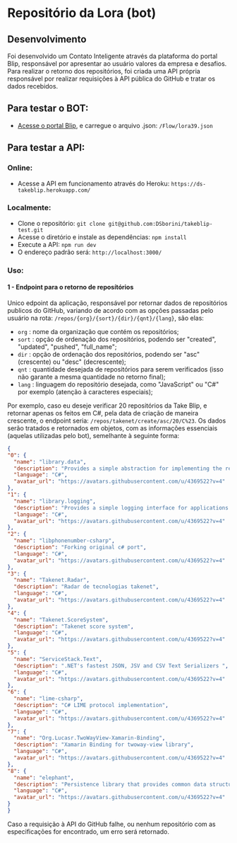 # Repositório da Lora (bot)

## Desenvolvimento

Foi desenvolvido um Contato Inteligente através da plataforma do portal Blip, responsável por apresentar ao usuário valores da empresa e desafios. Para realizar o retorno dos repositórios, foi criada uma API própria responsável por realizar requisições à API pública do GitHub e tratar os dados recebidos.

## Para testar o BOT:

- [Acesse o portal Blip](https://help.blip.ai/hc/pt-br/articles/360059353133-Como-importar-o-fluxo-de-um-bot-no-Builder), e carregue o arquivo .json:
 ``` /Flow/lora39.json ```

## Para testar a API:

### Online:

- Acesse a API em funcionamento através do Heroku:
 ``` https://ds-takeblip.herokuapp.com/ ```
 
### Localmente:

- Clone o repositório:
 ``` git clone git@github.com:DSborini/takeblip-test.git ```
- Acesse o diretório e instale as dependências:
 ``` npm install ```
- Execute a API:
 ``` npm run dev ```
- O endereço padrão será:
 ``` http://localhost:3000/ ```

### Uso:

#### 1 - Endpoint para o retorno de reposítórios

Unico edpoint da aplicação, responsável por retornar dados de repositórios publicos do GitHub, variando de acordo com as opções passadas pelo usuário na rota: ``` /repos/{org}/{sort}/{dir}/{qnt}/{lang} ```, são elas:

- ``` org ``` : nome da organização que contém os repositórios;
- ``` sort ``` : opção de ordenação dos repositórios, podendo ser "created", "updated", "pushed", "full_name";
- ``` dir ``` : opção de ordenação dos repositórios, podendo ser "asc" (crescente) ou "desc" (decrescente);
- ``` qnt ``` : quantidade desejada de repositórios para serem verificados (isso não garante a mesma quantidade no retorno final);
- ``` lang ``` : linguagem do repositório desejada, como "JavaScript" ou "C#" por exemplo (atenção à caracteres especiais);

Por exemplo, caso eu deseje verificar 20 repositórios da Take Blip, e retornar apenas os feitos em C#, pela data de criação de maneira crescente, o endpoint seria: ``` /repos/takenet/create/asc/20/C%23 ```.
Os dados serão tratados e retornados em objetos, com as informações essenciais (aquelas utilizadas pelo bot), semelhante à seguinte forma:

  ```json
  {
  "0": {
    "name": "library.data",
    "description": "Provides a simple abstraction for implementing the repository and unit of work patterns for data-enabled applications",
    "language": "C#",
    "avatar_url": "https://avatars.githubusercontent.com/u/4369522?v=4"
  },
  "1": {
    "name": "library.logging",
    "description": "Provides a simple logging interface for applications and some basic implementations of this interface",
    "language": "C#",
    "avatar_url": "https://avatars.githubusercontent.com/u/4369522?v=4"
  },
  "2": {
    "name": "libphonenumber-csharp",
    "description": "Forking original c# port",
    "language": "C#",
    "avatar_url": "https://avatars.githubusercontent.com/u/4369522?v=4"
  },
  "3": {
    "name": "Takenet.Radar",
    "description": "Radar de tecnologias takenet",
    "language": "C#",
    "avatar_url": "https://avatars.githubusercontent.com/u/4369522?v=4"
  },
  "4": {
    "name": "Takenet.ScoreSystem",
    "description": "Takenet score system",
    "language": "C#",
    "avatar_url": "https://avatars.githubusercontent.com/u/4369522?v=4"
  },
  "5": {
    "name": "ServiceStack.Text",
    "description": ".NET's fastest JSON, JSV and CSV Text Serializers ",
    "language": "C#",
    "avatar_url": "https://avatars.githubusercontent.com/u/4369522?v=4"
  },
  "6": {
    "name": "lime-csharp",
    "description": "C# LIME protocol implementation",
    "language": "C#",
    "avatar_url": "https://avatars.githubusercontent.com/u/4369522?v=4"
  },
  "7": {
    "name": "Org.Lucasr.TwoWayView-Xamarin-Binding",
    "description": "Xamarin Binding for twoway-view library",
    "language": "C#",
    "avatar_url": "https://avatars.githubusercontent.com/u/4369522?v=4"
  },
  "8": {
    "name": "elephant",
    "description": "Persistence library that provides common data structures as composable elements to abstract any storage engine, including (No)SQL databases.",
    "language": "C#",
    "avatar_url": "https://avatars.githubusercontent.com/u/4369522?v=4"
  }
}
  ```
Caso a requisição à API do GitHub falhe, ou nenhum repositório com as especificações for encontrado, um erro será retornado.


